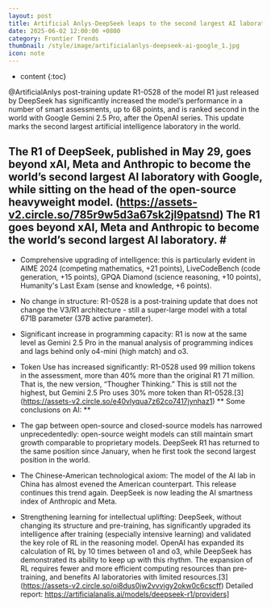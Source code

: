 ```yaml
---
layout: post
title: Artificial Anlys-DeepSeek leaps to the second largest AI laboratory in the world, alongside Google, to secure the leadership of the Open Source Model
date: 2025-06-02 12:00:00 +0800
category: Frontier Trends
thumbnail: /style/image/artificialanlys-deepseek-ai-google_1.jpg
icon: note
---
```

* content
{:toc}

@ArtificialAnlys post-training update R1-0528 of the model R1 just released by DeepSeek has significantly increased the model’s performance in a number of smart assessments, up to 68 points, and is ranked second in the world with Google Gemini 2.5 Pro, after the OpenAI series. This update marks the second largest artificial intelligence laboratory in the world.

## The R1 of DeepSeek, published in May 29, goes beyond xAI, Meta and Anthropic to become the world’s second largest AI laboratory with Google, while sitting on the head of the open-source heavyweight model.  (https://assets-v2.circle.so/785r9w5d3a67sk2jl9patsnd) The R1 goes beyond xAI, Meta and Anthropic to become the world’s second largest AI laboratory. # #

- Comprehensive upgrading of intelligence: this is particularly evident in AIME 2024 (competing mathematics, +21 points), LiveCodeBench (code generation, +15 points), GPQA Diamond (science reasoning, +10 points), Humanity's Last Exam (sense and knowledge, +6 points).

- No change in structure: R1-0528 is a post-training update that does not change the V3/R1 architecture - still a super-large model with a total 671B parameter (37B active parameter).

- Significant increase in programming capacity: R1 is now at the same level as Gemini 2.5 Pro in the manual analysis of programming indices and lags behind only o4-mini (high match) and o3.

-  Token Use has increased significantly: R1-0528 used 99 million tokens in the assessment, more than 40% more than the original R1 71 million. That is, the new version, “Thougher Thinking.” This is still not the highest, but Gemini 2.5 Pro uses 30% more token than R1-0528.[3] (https://assets-v2.circle.so/e40vlyqua7z62co7417jynhaz1) ** Some conclusions on AI: **

- The gap between open-source and closed-source models has narrowed unprecedentedly: open-source weight models can still maintain smart growth comparable to proprietary models. DeepSeek R1 has returned to the same position since January, when he first took the second largest position in the world.

-  The Chinese-American technological axiom: The model of the AI lab in China has almost evened the American counterpart. This release continues this trend again. DeepSeek is now leading the AI smartness index of Anthropic and Meta.

- Strengthening learning for intellectual uplifting: DeepSeek, without changing its structure and pre-training, has significantly upgraded its intelligence after training (especially intensive learning) and validated the key role of RL in the reasoning model. OpenAI has expanded its calculation of RL by 10 times between o1 and o3, while DeepSeek has demonstrated its ability to keep up with this rhythm. The expansion of RL requires fewer and more efficient computing resources than pre-training, and benefits AI laboratories with limited resources.[3] (https://assets-v2.circle.so/oi8dus0jw2vvvjgy2okw0c6cscff) Detailed report: https://artificialanalis.ai/models/deepseek-r1/providers]